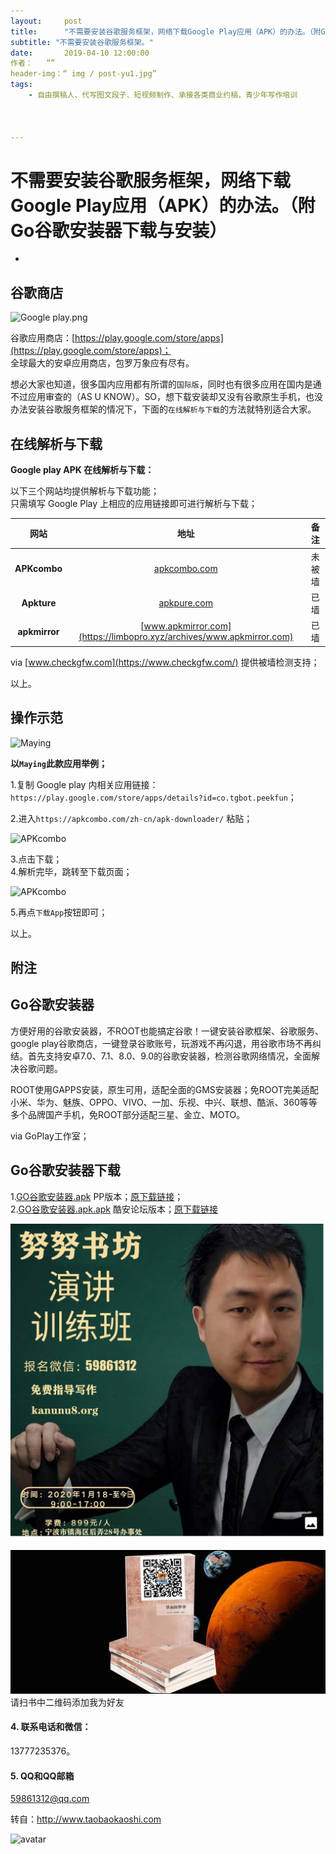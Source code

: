 ```yaml
---
layout:     post
title:      "不需要安装谷歌服务框架，网络下载Google Play应用（APK）的办法。（附Go谷歌安装器下载与安装）"
subtitle: "不需要安装谷歌服务框架。"
date:       2019-04-10 12:00:00
作者：   “”
header-img：“ img / post-yu1.jpg”
tags:
    - 自由撰稿人、代写图文段子、短视频制作、承接各类商业约稿，青少年写作培训



---
```


## 

# 不需要安装谷歌服务框架，网络下载Google Play应用（APK）的办法。（附Go谷歌安装器下载与安装）

- 

## 谷歌商店

![Google play.png](https://limbopro.github.io/usr/uploads/2019/12/1692823525.png "Google play.png")

谷歌应用商店：[https://play.google.com/store/apps](https://play.google.com/store/apps)；  
全球最大的安卓应用商店，包罗万象应有尽有。

想必大家也知道，很多国内应用都有所谓的`国际版`，同时也有很多应用在国内是通不过应用审查的（AS U KNOW）。SO，想下载安装却又没有谷歌原生手机，也没办法安装谷歌服务框架的情况下，下面的`在线解析与下载`的方法就特别适合大家。

## 在线解析与下载

**Google play APK 在线解析与下载：**

以下三个网站均提供解析与下载功能；  
只需填写 Google Play 上相应的应用链接即可进行解析与下载；

| 网站            | 地址                                                                   | 备注  |
|:-------------:|:--------------------------------------------------------------------:|:---:|
| **APKcombo**  | [apkcombo.com](https://apkcombo.com/zh-cn/apk-downloader/)           | 未被墙 |
| **Apkture**   | [apkpure.com](https://apkpure.com/cn/)                               | 已墙  |
| **apkmirror** | [www.apkmirror.com](https://limbopro.xyz/archives/www.apkmirror.com) | 已墙  |

via  [www.checkgfw.com](https://www.checkgfw.com/)  提供被墙检测支持；

以上。

## 操作示范

![Maying](https://limbopro.github.io/usr/uploads/2019/10/1011092606.png "Maying")

**以`Maying`此款应用举例；**

1.复制 Google play 内相关应用链接：`https://play.google.com/store/apps/details?id=co.tgbot.peekfun`；

2.进入`https://apkcombo.com/zh-cn/apk-downloader/`  粘贴；

![APKcombo](https://limbopro.github.io/usr/uploads/2019/10/2282816773.png "APKcombo")

3.点击下载；  
4.解析完毕，跳转至下载页面；

![APKcombo](https://limbopro.github.io/usr/uploads/2019/10/2278394737.png "APKcombo")

5.再点`下载App`按钮即可；

以上。

## 附注

## Go谷歌安装器

方便好用的谷歌安装器，不ROOT也能搞定谷歌！一键安装谷歌框架、谷歌服务、google play谷歌商店，一键登录谷歌账号，玩游戏不再闪退，用谷歌市场不再纠结。首先支持安卓7.0、7.1、8.0、9.0的谷歌安装器，检测谷歌网络情况，全面解决谷歌问题。

ROOT使用GAPPS安装，原生可用，适配全面的GMS安装器；免ROOT完美适配小米、华为、魅族、OPPO、VIVO、一加、乐视、中兴、联想、酷派、360等等多个品牌国产手机，免ROOT部分适配三星、金立、MOTO。

via GoPlay工作室；

## Go谷歌安装器下载

1.[GO谷歌安装器.apk](https://limbopro.github.io/usr/uploads/2019/10/429996859.apk)  PP版本；[原下载链接](https://wap.pp.cn/app_z5wdzyqhcxD/)；  
2.[GO谷歌安装器.apk.apk](https://limbopro.github.io/usr/uploads/2019/10/3239724929.apk)  酷安论坛版本；[原下载链接](https://www.coolapk.com/apk/com.goplaycn.googleinstall)

![联系方式](/img/yanjiang.jpg)

![请扫书中二维码添加我为好友：13777235376](/img/post-yu1.jpg)请扫书中二维码添加我为好友

#### 4.  联系电话和微信：

13777235376。

#### 5. QQ和QQ邮箱

59861312@qq.com

转自：http://www.taobaokaoshi.com

![avatar](https://taobaokaoshi.com/img/seo.jpg)
